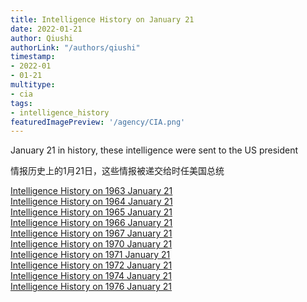 ```yaml
---
title: Intelligence History on January 21
date: 2022-01-21
author: Qiushi 
authorLink: "/authors/qiushi"
timestamp: 
- 2022-01
- 01-21
multitype: 
- cia
tags: 
- intelligence_history
featuredImagePreview: '/agency/CIA.png'
---
```



January 21 in history, these intelligence were sent to the US president

情报历史上的1月21日，这些情报被递交给时任美国总统

<!--more-->







[Intelligence History on 1963 January 21](/dailybrief/1963-01-21)   
[Intelligence History on 1964 January 21](/dailybrief/1964-01-21)   
[Intelligence History on 1965 January 21](/dailybrief/1965-01-21)   
[Intelligence History on 1966 January 21](/dailybrief/1966-01-21)   
[Intelligence History on 1967 January 21](/dailybrief/1967-01-21)   
[Intelligence History on 1970 January 21](/dailybrief/1970-01-21)   
[Intelligence History on 1971 January 21](/dailybrief/1971-01-21)   
[Intelligence History on 1972 January 21](/dailybrief/1972-01-21)   
[Intelligence History on 1974 January 21](/dailybrief/1974-01-21)   
[Intelligence History on 1976 January 21](/dailybrief/1976-01-21)   
